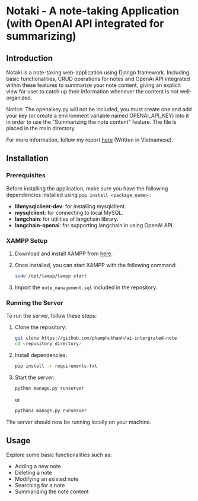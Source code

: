 # Notaki - A note-taking Application (with OpenAI API integrated for summarizing)

## Introduction

Notaki is a note-taking web-application using Django framework. Including basic functionalities, CRUD operations for notes and OpenAi API integrated within these features to summarize your note content, giving an explicit view for user to catch up their information whenever the content is not well-organized.<br />

Notice: The openaikey.py will not be included, you must create one and add your key (or create a environment variable named OPENAI_API_KEY) into it in order to use the "Summarizing the note content" feature. The file is placed in the main directory.<br />

For more information, follow my report [here](https://docs.google.com/viewer?url=https://raw.githubusercontent.com/phamphukhanh/notaki/7d00ef1d6193b11ca88b0f8c938a39792404236f/Report.pdf) (Written in Vietnamese).

## Installation

### Prerequisites

Before installing the application, make sure you have the following dependencies installed using ```pip install <package_name>``` :

- **libmysqlclient-dev**: for installing mysqlclient.
- **mysqlclient**: for connecting to local MySQL.
- **langchain**: for utilities of langchain library.
- **langchain-openai**: for supporting langchain in using OpenAI API.

### XAMPP Setup

1. Download and install XAMPP from [here](https://www.apachefriends.org/index.html).
2. Once installed, you can start XAMPP with the following command:

    ```bash
    sudo /opt/lampp/lampp start
    ```

3. Import the ```note_management.sql``` included in the repository.
### Running the Server

To run the server, follow these steps:

1. Clone the repository:

    ```bash
    git clone https://github.com/phamphukhanh/ai-intergrated-note
    cd <repository_directory>
    ```

2. Install dependencies:

    ```bash
    pip install -r requirements.txt
    ```

3. Start the server:
    ```bash
    python manage.py runserver
    ```
    or
    ```bash
    python3 manage.py runserver
    ``` 
The server should now be running locally on your machine.

## Usage

Explore some basic functionalities such as:
  - Adding a new note
  - Deleting a note
  - Modifying an existed note
  - Searching for a note
  - Summarizing the note content
